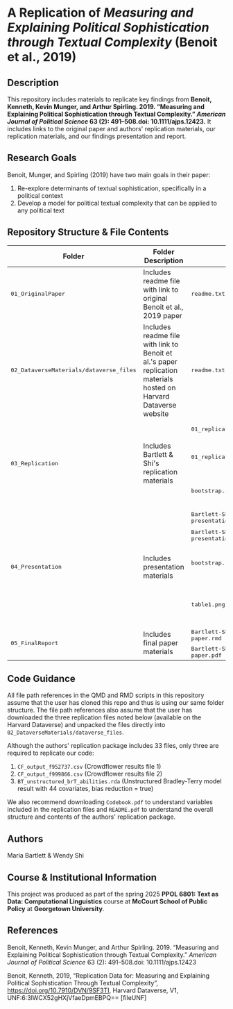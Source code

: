 # A Replication of _Measuring and Explaining Political Sophistication through Textual Complexity_ (Benoit et al., 2019)

## Description

This repository includes materials to replicate key findings from **Benoit, Kenneth, Kevin Munger, and Arthur Spirling. 2019. “Measuring and Explaining Political Sophistication through Textual Complexity.” _American Journal of Political Science_ 63 (2): 491–508.doi: 10.1111/ajps.12423.** It includes links to the original paper and authors' replication materials, our replication materials, and our findings presentation and report.

## Research Goals

Benoit, Munger, and Spirling (2019) have two main goals in their paper:

1. Re-explore determinants of textual sophistication, specifically in a political context
2. Develop a model for political textual complexity that can be applied to any political text
	
## Repository Structure & File Contents

<table>
	<thead>
    		<tr>
	      		<th>Folder</th>
	      		<th>Folder Description</th>
			<th>Included File</th>
			<th>File Description</th>
    		</tr>
  	</thead>
  	<tbody>
    		<tr>
        		<td><tt>01_OriginalPaper</tt></td>
			<td>Includes readme file with link to original Benoit et al., 2019 paper </td>
			<td><tt>readme.txt</tt></td>
			<td>Links to original Benoit et al., 2019 paper</td>
    		</tr>
		<tr>
        		<td><tt>02_DataverseMaterials/dataverse_files</tt></td>
			<td>Includes readme file with link to Benoit et al.'s paper replication materials hosted on Harvard Dataverse website</td>
			<td><tt>readme.txt</tt></td>
			<td>Links to Benoit et al.'s paper replication materials hosted on Harvard Dataverse website</td>
    		</tr>
    		<tr>
        		<td rowspan="3"><tt>03_Replication</tt></td>
			<td rowspan="3">Includes Bartlett & Shi's replication materials</td>
			<td><tt>01_replicate_text_complexity.qmd</tt></td>
			<td>QMD script to replicate paper key findings</td>
    		</tr>
    		<tr>
        		</td><td><tt>01_replicate_text_complexity.html</tt></td>
			<td>HTML output from running <tt>01_replicate_text_complexity.qmd</tt> script; presents code collated alongside output</td>
		</tr>
		<tr>
        		</td><td><tt>bootstrap.css</tt></td>
			<td>CSS code called in <tt>01_replicate_text_complexity.qmd</tt> for HTML formatting in <tt>01_replicate_text_complexity.html</tt></td>
		</tr>
  		<tr>
        		<td rowspan="4"><tt>04_Presentation</tt></td>
			<td rowspan="4">Includes presentation materials</td>
			<td><tt>Bartlett-Shi-replication-1-presentation.qmd</tt></td>
			<td>QMD script to produce presentation</td>
    		</tr>
    		<tr>
        		</td><td><tt>Bartlett-Shi-replication-1-presentation.html</tt></td>
			<td>Presentation given on 2/11/25</td>
		</tr>
		<tr>
        		</td><td><tt>bootstrap.scss</tt></td>
			<td>CSS code called in <tt>Bartlett-Shi-replication-1-presentation.qmd</tt> for HTML formatting in <tt>Bartlett-Shi-replication-1-presentation.html</tt></td>
		</tr>
		<tr>
        		</td><td><tt>table1.png</tt></td>
			<td>PNG file with list of covariates screen-captured from Benoit et al., 2019 original paper (called in <tt>Bartlett-Shi-replication-1-presentation.qmd</tt>)</td>
		</tr>
  		<tr>
        		<td rowspan="2"><tt>05_FinalReport</tt></td>
			<td rowspan="2">Includes final paper materials</td>
			<td><tt>Bartlett-Shi-replication-1-paper.rmd</tt></td>
			<td>RMD script to produce <tt>Bartlett-Shi-replication-1-paper.pdf</tt></td>
    		</tr>
    		<tr>
        		</td><td><tt>Bartlett-Shi-replication-1-paper.pdf</tt></td>
			<td>Bartlett & Shi final paper</td>
		</tr>

</table>


## Code Guidance

All file path references in the QMD and RMD scripts in this repository assume that the user has cloned this repo and thus is using our same folder structure. The file path references also assume that the user has downloaded the three  replication files noted below (available on the Harvard Dataverse) and unpacked the files directly into `02_DataverseMaterials/dataverse_files`. 

Although the authors' replication package includes 33 files, only three are required to replicate our code:

1. `CF_output_f952737.csv` (Crowdflower results file 1)
2. `CF_output_f999866.csv` (Crowdflower results file 2)
3. `BT_unstructured_brT_abilities.rda` (Unstructured Bradley-Terry model result with 44 covariates, bias reduction = true)

We also recommend downloading `Codebook.pdf` to understand variables included in the replication files and `README.pdf` to understand the overall structure and contents of the authors' replication package.

## Authors

Maria Bartlett & Wendy Shi

## Course & Institutional Information

This project was produced as part of the spring 2025 **PPOL 6801: Text as Data: Computational Linguistics** course at **McCourt School of Public Policy** at **Georgetown University**.

## References

Benoit, Kenneth, Kevin Munger, and Arthur Spirling. 2019. “Measuring and Explaining Political Sophistication through Textual Complexity.” _American Journal of Political Science_ 63 (2): 491–508.doi: 10.1111/ajps.12423

Benoit, Kenneth, 2019, “Replication Data for: Measuring and Explaining Political Sophistication Through Textual Complexity”, https://doi.org/10.7910/DVN/9SF3TI, Harvard Dataverse, V1, UNF:6:3lWCX52gHXjVfaeDpmEBPQ== [fileUNF]
